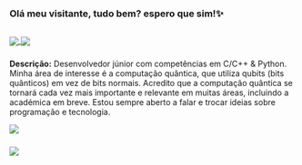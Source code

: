 ### Olá meu visitante, tudo bem? espero que sim!✨
##
<a href="https://discord.com/channels/990151377030361129">
  <img align="center" src="https://img.shields.io/discord/990151377030361129?label=discord&style=for-the-badge" />
</a>
<a href="https://discord.com/channels/990151377030361129">
  <img align="center" src="https://img.shields.io/github/followers/MainOutputNone?label=Seguidores&style=for-the-badge" />
</a>

###

**Descrição:** Desenvolvedor júnior com competências em C/C++ & Python. Minha área de interesse é a computação quântica, que utiliza qubits (bits quânticos) em vez de bits normais. Acredito que a computação quântica se tornará cada vez mais importante e relevante em muitas áreas, incluindo a académica em breve. Estou sempre aberto a falar e trocar ideias sobre programação e tecnologia.

<a href="https://github.com/MainOutputNone">
  <img align="center" src="https://streak-stats.demolab.com?user=MainOutputNone&theme=github-dark-blue&hide_border=true&locale=pt_BR&mode=weekly&ring=EB1FAA" />
</a>

###

<a href="https://github.com/MainOutputNone">
  <img align="center" src="https://github-readme-stats.vercel.app/api/top-langs/?username=MainOutputNone&theme=transparent&border_color=EB1FAA&border_radius=7.5&hide_border=true" />
</a>

